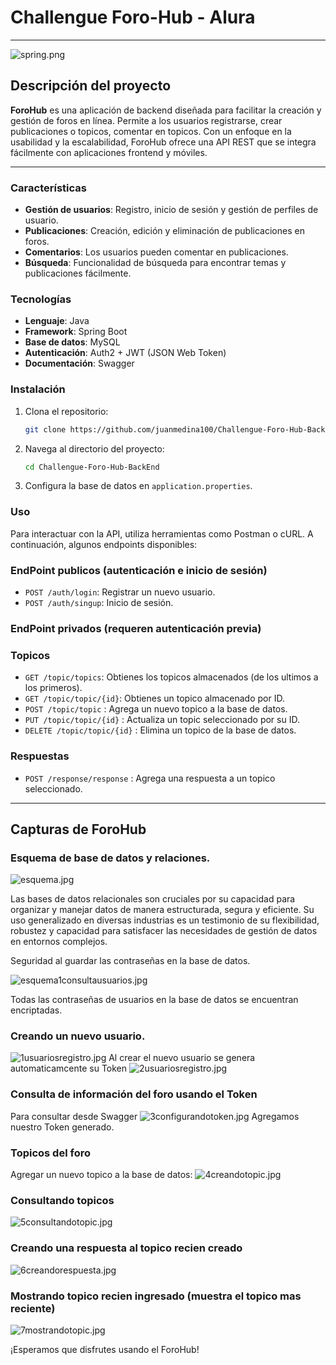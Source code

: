 # Challengue Foro-Hub  -  Alura

---

![spring.png](images/spring.png)

## Descripción del proyecto


**ForoHub** es una aplicación de backend diseñada para facilitar la creación y gestión de foros en línea. Permite a los usuarios registrarse, crear publicaciones o topicos, comentar en topicos. Con un enfoque en la usabilidad y la escalabilidad, ForoHub ofrece una API REST que se integra fácilmente con aplicaciones frontend y móviles.

---

### Características

- **Gestión de usuarios**: Registro, inicio de sesión y gestión de perfiles de usuario.
- **Publicaciones**: Creación, edición y eliminación de publicaciones en foros.
- **Comentarios**: Los usuarios pueden comentar en publicaciones.
- **Búsqueda**: Funcionalidad de búsqueda para encontrar temas y publicaciones fácilmente.

### Tecnologías

- **Lenguaje**: Java
- **Framework**: Spring Boot
- **Base de datos**: MySQL
- **Autenticación**: Auth2 + JWT (JSON Web Token)
- **Documentación**: Swagger

### Instalación

1. Clona el repositorio:
   ```bash
   git clone https://github.com/juanmedina100/Challengue-Foro-Hub-BackEnd.git
   ```

2. Navega al directorio del proyecto:
   ```bash
   cd Challengue-Foro-Hub-BackEnd
   ```

3. Configura la base de datos en `application.properties`.

### Uso

Para interactuar con la API, utiliza herramientas como Postman o cURL. A continuación, algunos endpoints disponibles:

### EndPoint publicos (autenticación e inicio de sesión)
- `POST /auth/login`: Registrar un nuevo usuario.
- `POST /auth/singup`: Inicio de sesión.

### EndPoint privados (requeren autenticación previa)
### Topicos
- `GET /topic/topics`: Obtienes los topicos almacenados (de los ultimos a los primeros).
- `GET /topic/topic/{id}`: Obtienes un topico almacenado por ID.
- `POST /topic/topic` : Agrega un nuevo topico a la base de datos.
- `PUT /topic/topic/{id}` : Actualiza un topic seleccionado por su ID.
- `DELETE /topic/topic/{id}` : Elimina un topico de la base de datos.

### Respuestas
- `POST /response/response` : Agrega una respuesta a un topico seleccionado.




---

## Capturas de ForoHub
### Esquema de base de datos y relaciones.

![esquema.jpg](images/esquema.jpg)

Las bases de datos relacionales son cruciales por su capacidad para organizar y manejar datos de manera estructurada, segura y eficiente. Su uso generalizado en diversas industrias es un testimonio de su flexibilidad, robustez y capacidad para satisfacer las necesidades de gestión de datos en entornos complejos.

Seguridad al guardar las contraseñas en la base de datos.

![esquema1consultausuarios.jpg](images/esquema1consultausuarios.jpg)

Todas las contraseñas de usuarios en la base de datos se encuentran encriptadas.

### Creando un nuevo usuario.

![1usuariosregistro.jpg](images/1usuariosregistro.jpg)
Al crear el nuevo usuario se genera automaticamcente su Token
![2usuariosregistro.jpg](images/2usuariosregistro.jpg)


### Consulta de información del foro usando el Token

Para consultar desde Swagger
![3configurandotoken.jpg](images/3configurandotoken.jpg)
Agregamos nuestro Token generado.

### Topicos del foro

Agregar un nuevo topico a la base de datos:
![4creandotopic.jpg](images/4creandotopic.jpg)

### Consultando topicos

![5consultandotopic.jpg](images/5consultandotopic.jpg)

### Creando una respuesta al topico recien creado
![6creandorespuesta.jpg](images/6creandorespuesta.jpg)


### Mostrando topico recien ingresado (muestra el topico mas reciente)
![7mostrandotopic.jpg](images/7mostrandotopic.jpg)



¡Esperamos que disfrutes usando el ForoHub!